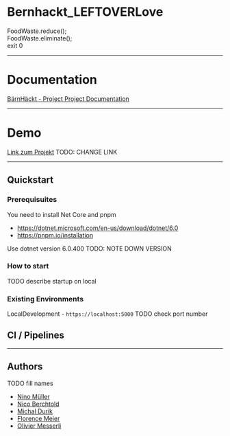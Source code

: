 # Bernhackt_LEFTOVERLove
FoodWaste.reduce(); <br>
FoodWaste.eliminate(); <br>
exit 0

---

# Documentation

[BärnHäckt - Project Project Documentation](./project_documentation.md)

---

# Demo
[Link zum Projekt](https://gvb-10534.azurewebsites.net/ "project link") TODO: CHANGE LINK

---

## Quickstart

### Prerequisuites

You need to install Net Core and pnpm

- https://dotnet.microsoft.com/en-us/download/dotnet/6.0
- https://pnpm.io/installation

Use dotnet version 6.0.400 TODO: NOTE DOWN VERSION

### How to start

TODO describe startup on local

### Existing Environments

LocalDevelopment - `https://localhost:5000` TODO check port number

## CI / Pipelines

---
## Authors
TODO fill names

- [Nino Müller](https://github.com/ninomllr)
- [Nico Berchtold](https://github.com/ntold)
- [Michal Durik](https://github.com/miko866)
- [Florence Meier](https://github.com/Tamalera)
- [Olivier Messerli](https://github.com/olimoli)